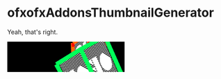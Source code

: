 ofxofxAddonsThumbnailGenerator
==============================

Yeah, that's right.

![Screenshot](https://github.com/bakercp/ofxofxAddonsThumbnailGenerator/raw/master/ofxaddons_thumbnail.png)
